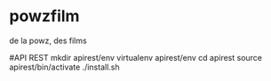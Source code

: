 # powzfilm
de la powz, des films

#API REST
mkdir apirest/env
virtualenv apirest/env
cd apirest
source apirest/bin/activate
./install.sh


